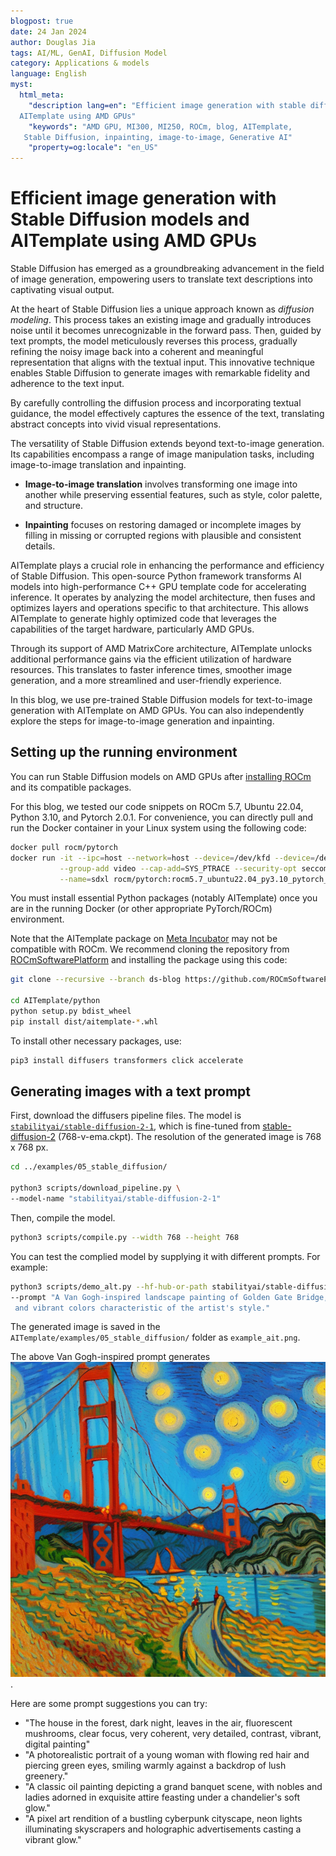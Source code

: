 ```yaml
---
blogpost: true
date: 24 Jan 2024
author: Douglas Jia
tags: AI/ML, GenAI, Diffusion Model
category: Applications & models
language: English
myst:
  html_meta:
    "description lang=en": "Efficient image generation with stable diffusion models and
  AITemplate using AMD GPUs"
    "keywords": "AMD GPU, MI300, MI250, ROCm, blog, AITemplate,
   Stable Diffusion, inpainting, image-to-image, Generative AI"
    "property=og:locale": "en_US"
---
```


# Efficient image generation with Stable Diffusion models and AITemplate using AMD GPUs

Stable Diffusion has emerged as a groundbreaking advancement in the field of image generation,
empowering users to translate text descriptions into captivating visual output.

At the heart of Stable Diffusion lies a unique approach known as *diffusion modeling*. This process
takes an existing image and gradually introduces noise until it becomes unrecognizable in the forward
pass. Then, guided by text prompts, the model meticulously reverses this process, gradually refining
the noisy image back into a coherent and meaningful representation that aligns with the textual input.
This innovative technique enables Stable Diffusion to generate images with remarkable fidelity and
adherence to the text input.

By carefully controlling the diffusion process and incorporating textual guidance, the model effectively
captures the essence of the text, translating abstract concepts into vivid visual representations.

The versatility of Stable Diffusion extends beyond text-to-image generation. Its capabilities encompass
a range of image manipulation tasks, including image-to-image translation and inpainting.

* **Image-to-image translation** involves transforming one image into another while preserving
  essential features, such as style, color palette, and structure.

* **Inpainting** focuses on restoring damaged or incomplete images by filling in missing or corrupted
  regions with plausible and consistent details.

AITemplate plays a crucial role in enhancing the performance and efficiency of Stable Diffusion. This
open-source Python framework transforms AI models into high-performance C++ GPU template code
for accelerating inference. It operates by analyzing the model architecture, then fuses and optimizes
layers and operations specific to that architecture. This allows AITemplate to generate highly optimized
code that leverages the capabilities of the target hardware, particularly AMD GPUs.

Through its support of AMD MatrixCore architecture, AITemplate unlocks additional performance gains
via the efficient utilization of hardware resources. This translates to faster inference times, smoother
image generation, and a more streamlined and user-friendly experience.

In this blog, we use pre-trained Stable Diffusion models for text-to-image generation with AITemplate
on AMD GPUs. You can also independently explore the steps for image-to-image generation and
inpainting.

## Setting up the running environment

You can run Stable Diffusion models on AMD GPUs after
[installing ROCm](https://rocm.docs.amd.com/projects/install-on-linux/en/latest/tutorial/quick-start.html)
and its compatible packages.

For this blog, we tested our code snippets on ROCm 5.7, Ubuntu 22.04, Python 3.10, and Pytorch 2.0.1.
For convenience, you can directly pull and run the Docker container in your Linux system using the
following code:

```sh
docker pull rocm/pytorch
docker run -it --ipc=host --network=host --device=/dev/kfd --device=/dev/dri \
           --group-add video --cap-add=SYS_PTRACE --security-opt seccomp=unconfined \
           --name=sdxl rocm/pytorch:rocm5.7_ubuntu22.04_py3.10_pytorch_2.0.1 /bin/bash
```

You must install essential Python packages (notably AITemplate) once you are in the running Docker
(or other appropriate PyTorch/ROCm) environment.

Note that the AITemplate package on [Meta Incubator](https://github.com/facebookincubator) may
not be compatible with ROCm. We recommend cloning the repository from
[ROCmSoftwarePlatform](https://github.com/ROCmSoftwarePlatform) and installing the package using
this code:

```sh
git clone --recursive --branch ds-blog https://github.com/ROCmSoftwarePlatform/AITemplate

cd AITemplate/python
python setup.py bdist_wheel
pip install dist/aitemplate-*.whl
```

To install other necessary packages, use:

```sh
pip3 install diffusers transformers click accelerate
```

## Generating images with a text prompt

First, download the diffusers pipeline files. The model is
[`stabilityai/stable-diffusion-2-1`](https://huggingface.co/stabilityai/stable-diffusion-2-1), which is
fine-tuned from [stable-diffusion-2](https://huggingface.co/stabilityai/stable-diffusion-2)
(768-v-ema.ckpt). The resolution of the generated image is 768 x 768 px.

```sh
cd ../examples/05_stable_diffusion/

python3 scripts/download_pipeline.py \
--model-name "stabilityai/stable-diffusion-2-1"
```

Then, compile the model.

```sh
python3 scripts/compile.py --width 768 --height 768
```

You can test the complied model by supplying it with different prompts. For example:

```sh
python3 scripts/demo_alt.py --hf-hub-or-path stabilityai/stable-diffusion-2-1 --width 768 --height 768 \
--prompt "A Van Gogh-inspired landscape painting of Golden Gate Bridge, capturing the swirling brushstrokes\
 and vibrant colors characteristic of the artist's style."
```

The generated image is saved in the `AITemplate/examples/05_stable_diffusion/` folder as
`example_ait.png`.

The above Van Gogh-inspired prompt generates ![this image](./images/example_ait.png).

Here are some prompt suggestions you can try:

* "The house in the forest, dark night, leaves in the air, fluorescent mushrooms, clear focus, very
  coherent, very detailed, contrast, vibrant, digital painting"
* "A photorealistic portrait of a young woman with flowing red hair and piercing green eyes, smiling
  warmly against a backdrop of lush greenery."
* "A classic oil painting depicting a grand banquet scene, with nobles and ladies adorned in exquisite
  attire feasting under a chandelier's soft glow."
* "A pixel art rendition of a bustling cyberpunk cityscape, neon lights illuminating skyscrapers and
  holographic advertisements casting a vibrant glow."
